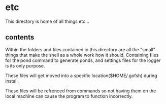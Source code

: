 # etc
This directory is home of all things etc...

## contents
Within the folders and files contained in this directory are all the "small" things that make the shell as a whole work how it should. Containing files for the pond command to generate ponds, and settings files for the logger is its only purpose.

These files will get moved into a specific location($HOME/.gofsh) during install.

These files will be refrenced from commands so not having them on the local machine can cause the program to function incorrectly.